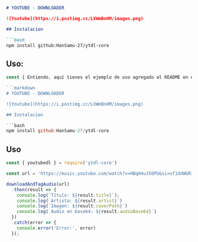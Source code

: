 ```markdown
# YOUTUBE - DOWNLOADER 

![Youtube](https://i.postimg.cc/LXWmBnHM/images.png)

## Instalacion

```bash
npm install github:HanSamu-27/ytdl-core
```

## Uso: 

```javascript
const { Entiendo, aquí tienes el ejemplo de uso agregado al README en el formato que necesitas:

```markdown
# YOUTUBE - DOWNLOADER 

![Youtube](https://i.postimg.cc/LXWmBnHM/images.png)

## Instalacion

```bash
npm install github:HanSamu-27/ytdl-core
```

## Uso

```javascript
const { youtubedl } = require('ytdl-core')

const url = 'https://music.youtube.com/watch?v=HBqH4uJS0PU&si=vf1ddWGR3Q_lHfbP'

downloadAndTagAudio(url)
  .then(result => {
    console.log(`Título: ${result.title}`);
    console.log(`Artista: ${result.artist}`)
    console.log(`Imagen: ${result.coverPath}`)
    console.log(`Audio en base64: ${result.audioBase64}`)
  })
  .catch(error => {
    console.error('Error:', error)
  });
```
